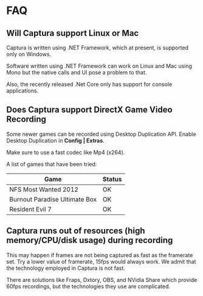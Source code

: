 # FAQ

## Will Captura support Linux or Mac

Captura is written using .NET Framework, which at present, is supported only on Windows.

Software written using .NET Framework can work on Linux and Mac using Mono but the native calls and UI pose a problem to that.

Also, the recently released .Net Core only has support for console applications.

## Does Captura support DirectX Game Video Recording

Some newer games can be recorded using Desktop Duplication API.
Enable Desktop Duplication in **Config | Extras**.

Make sure to use a fast codec like Mp4 (x264).

A list of games that have been tried:

Game                                        | Status
--------------------------------------------|--------
NFS Most Wanted 2012                        | OK
Burnout Paradise Ultimate Box               | OK
Resident Evil 7                             | OK

## Captura runs out of resources (high memory/CPU/disk usage) during recording

This may happen if frames are not being captured as fast as the framerate set.
Try a lower value of framerate, 15fps would always work.
We admit that the technology employed in Captura is not fast.

There are solutions like Fraps, Dxtory, OBS, and NVidia Share which provide 60fps recordings, but the technologies they use are complicated.